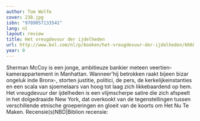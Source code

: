 ```yaml
---
author: Tom Wolfe
cover: 238.jpg
isbn: "9789057133541"
lang: nl
layout: review
title: Het vreugdevuur der ijdelheden
url: http://www.bol.com/nl/p/boeken/het-vreugdevuur-der-ijdelheden/666840662/index.html
year: 0
---
```


Sherman McCoy is een jonge, ambitieuze bankier meteen veertien-kamerappartement in Manhattan. Wanneer'hij betrokken raakt bijeen bizar ongeluk inde Bronx-, storten justitie, politici, de pers, de kerkelijkeinstanties en een scala van sjoemelaars van hoog tot laag zich likkebaardend op hem. Het vreugdevuur der ijdelheden is een vlijmscherpe satire die zich afspeelt in het dolgedraaide New York, dat overkookt van de tegenstellingen tussen verschillende etnische groeperingen en gloeit van de koorts om Het Nu Te Maken.
Recensie(s)NBD|Biblion recensie:
